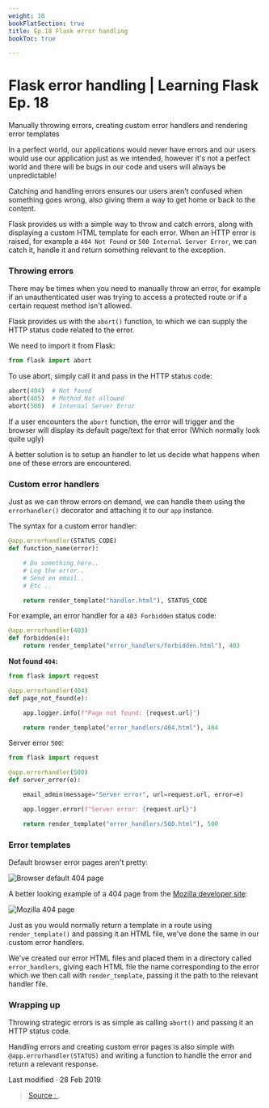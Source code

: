 ```yaml
---
weight: 18
bookFlatSection: true
title: Ep.18 Flask error handling
bookToc: true

---
```


Flask error handling | Learning Flask Ep. 18
===
Manually throwing errors, creating custom error handlers and rendering error templates

In a perfect world, our applications would never have errors and our users would use our application just as we intended, however it's not a perfect world and there will be bugs in our code and users will always be unpredictable!

Catching and handling errors ensures our users aren't confused when something goes wrong, also giving them a way to get home or back to the content.

Flask provides us with a simple way to throw and catch errors, along with displaying a custom HTML template for each error. When an HTTP error is raised, for example a  `404 Not Found`  or  `500 Internal Server Error`, we can catch it, handle it and return something relevant to the exception.

### Throwing errors

There may be times when you need to manually throw an error, for example if an unauthenticated user was trying to access a protected route or if a certain request method isn't allowed.

Flask provides us with the  `abort()`  function, to which we can supply the HTTP status code related to the error.

We need to import it from Flask:
```py
from flask import abort
```
To use abort, simply call it and pass in the HTTP status code:
```py
abort(404)  # Not found
abort(405)  # Method Not allowed
abort(500)  # Internal Server Error
```
If a user encounters the  `abort`  function, the error will trigger and the browser will display its default page/text for that error (Which normally look quite ugly)

A better solution is to setup an handler to let us decide what happens when one of these errors are encountered.

### Custom error handlers

Just as we can throw errors on demand, we can handle them using the  `errorhandler()`  decorator and attaching it to our  `app`  instance.

The syntax for a custom error handler:
```py
@app.errorhandler(STATUS_CODE)
def function_name(error):

    # Do something here..
    # Log the error..
    # Send en email..
    # Etc ..

    return render_template("handler.html"), STATUS_CODE
```
For example, an error handler for a  `403 Forbidden`  status code:
```py
@app.errorhandler(403)
def forbidden(e):
    return render_template("error_handlers/forbidden.html"), 403
```
**Not found  `404`:**
```py
from flask import request

@app.errorhandler(404)
def page_not_found(e):

    app.logger.info(f"Page not found: {request.url}")

    return render_template("error_handlers/404.html"), 404
```
Server error  `500`:
```py
from flask import request

@app.errorhandler(500)
def server_error(e):

    email_admin(message="Server error", url=request.url, error=e)

    app.logger.error(f"Server error: {request.url}")

    return render_template("error_handlers/500.html"), 500
 ``` 

### Error templates

Default browser error pages aren't pretty:

![Browser default 404 page](https://pythonise.com/static/img/uploads/broswer-default-404.PNG "Browser default 404 page")

A better looking example of a 404 page from the  [Mozilla developer site](https://developer.mozilla.org/en-US/):

![Mozilla 404 page](https://pythonise.com/static/img/uploads/mdn-404-page.PNG "Mozilla 404 page")

Just as you would normally return a template in a route using  `render_template()`  and passing it an HTML file, we've done the same in our custom error handlers.

We've created our error HTML files and placed them in a directory called  `error_handlers`, giving each HTML file the name corresponding to the error which we then call with  `render_template`, passing it the path to the relevant handler file.

### Wrapping up

Throwing strategic errors is as simple as calling  `abort()`  and passing it an HTTP status code.

Handling errors and creating custom error pages is also simple with  `@app.errorhandler(STATUS)`  and writing a function to handle the error and return a relevant response.

Last modified  ·  28 Feb 2019




> [Source : ](https://pythonise.com/series/learning-flask/flask-error-handling).
<!--stackedit_data:
eyJoaXN0b3J5IjpbMTYyOTcwOTg0NV19
-->